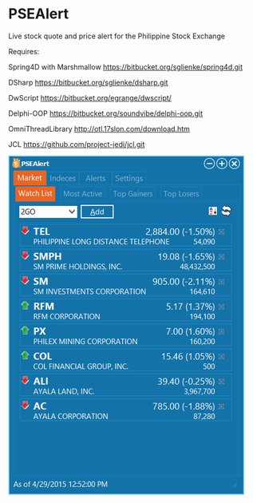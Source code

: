 # PSEAlert
Live stock quote and price alert for the Philippine Stock Exchange

Requires:

Spring4D with Marshmallow <https://bitbucket.org/sglienke/spring4d.git>

DSharp <https://bitbucket.org/sglienke/dsharp.git>

DwScript <https://bitbucket.org/egrange/dwscript/>

Delphi-OOP <https://bitbucket.org/soundvibe/delphi-oop.git>

OmniThreadLibrary <http://otl.17slon.com/download.htm>

JCL <https://github.com/project-jedi/jcl.git>

![Alt text](Screenshot.png?raw=true )
